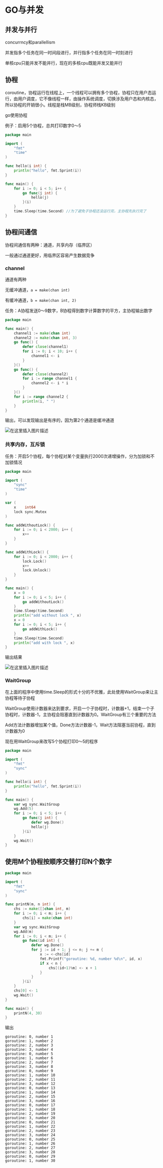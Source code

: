 # GO与并发




## 并发与并行

concurrncy和parallellism

并发指多个任务在同一时间段进行，并行指多个任务在同一时刻进行

单核cpu只能并发不能并行，现在的多核cpu既能并发又能并行

## 协程

coroutine，协程运行在线程上，一个线程可以拥有多个协程，协程只在用户态运行，由用户调度，它不像线程一样，由操作系统调度，切换涉及用户态和内核态，所以协程的开销很小。线程是栈MB级别，协程师栈KB级别

go使用协程

例子：启用5个协程，总共打印数字0～5

```go
package main

import (
	"fmt"
	"time"
)

func hello(i int) {
	println("hello", fmt.Sprint(i))
}

func main() {
	for i := 0; i < 5; i++ {
		go func(j int) {
			hello(j)
		}(i)
	}
	time.Sleep(time.Second) //为了避免子协程还没运行完，主协程先执行完了
}
```


## 协程间通信

协程间通信有两种：通道，共享内存（临界区）

一般通过通道更好，用临界区容易产生数据竞争


### channel

通道有两种

无缓冲通道，`a = make(chan int) `

有缓冲通道，`b = make(chan int, 2)`

任务：A协程发送0～9数字，B协程得到数字计算数字的平方，主协程输出数字


```go
package main

func main() {
	channel1 := make(chan int)
	channel2 := make(chan int, 3)
	go func() {
		defer close(channel1)
		for i := 0; i < 10; i++ {
			channel1 <- i
		}
	}()
	go func() {
		defer close(channel2)
		for i := range channel1 {
			channel2 <- i * i
		}
	}()
	for i := range channel2 {
		println(i, " ")
	}
}
```


输出，可以发现输出是有序的，因为第2个通道是缓冲通道


![在这里插入图片描述](https://img-blog.csdnimg.cn/01289121d715440fb849027980bf0d52.png)


### 共享内存，互斥锁

任务：开启5个协程，每个协程对某个变量执行2000次递增操作，分为加锁和不加锁情况


```go
package main

import (
	"sync"
	"time"
)

var (
	x    int64
	lock sync.Mutex
)

func addWithoutLock() {
	for i := 0; i < 2000; i++ {
		x++
	}
}

func addWithLock() {
	for i := 0; i < 2000; i++ {
		lock.Lock()
		x++
		lock.Unlock()
	}
}

func main() {
	x = 0
	for i := 0; i < 5; i++ {
		go addWithoutLock()
	}
	time.Sleep(time.Second)
	println("add without lock ", x)
	x = 0
	for i := 0; i < 5; i++ {
		go addWithLock()
	}
	time.Sleep(time.Second)
	println("add with lock ", x)
}

```


输出结果

![在这里插入图片描述](https://img-blog.csdnimg.cn/8a033e21aa71431686670e05950cc433.png)


### WaitGroup

在上面的程序中使用time.Sleep的形式十分的不优雅，此处使用WaitGroup来让主协程等待子协程

WaitGroup使用计数器来达到要求，开启一个子协程时，计数器+1，结束一个子协程时，计数器-1，主协程会阻塞直到计数器为0。WaitGroup有三个重要的方法

Add方法计数器增加某个值，Done方法计数器-1，Wait方法阻塞当前协程，直到计数器为0


现在用WaitGroup来改写5个协程打印0～5的程序


```go
package main

import (
	"fmt"
	"sync"
)

func hello(i int) {
	println("hello", fmt.Sprint(i))
}

func main() {
	var wg sync.WaitGroup
	wg.Add(5)
	for i := 0; i < 5; i++ {
		go func(j int) {
			defer wg.Done()
			hello(j)
		}(i)
	}
	wg.Wait()
}

```


## 使用M个协程按顺序交替打印N个数字


```go
package main

import (
	"fmt"
	"sync"
)

func printN(m, n int) {
	chs := make([]chan int, m)
	for i := 0; i < m; i++ {
		chs[i] = make(chan int)
	}
	var wg sync.WaitGroup
	wg.Add(m)
	for i := 0; i < m; i++ {
		go func(id int) {
			defer wg.Done()
			for j := id + 1; j <= n; j += m {
				x := <-chs[id]
				fmt.Printf("goroutine: %d, number %d\n", id, x)
				if x < n {
					chs[(id+1)%m] <- x + 1
				}
			}
		}(i)
	}
	chs[0] <- 1
	wg.Wait()
}

func main() {
	printN(4, 30)
}

```


输出


```
goroutine: 0, number 1
goroutine: 1, number 2
goroutine: 2, number 3
goroutine: 3, number 4
goroutine: 0, number 5
goroutine: 1, number 6
goroutine: 2, number 7
goroutine: 3, number 8
goroutine: 0, number 9
goroutine: 1, number 10
goroutine: 2, number 11
goroutine: 3, number 12
goroutine: 0, number 13
goroutine: 1, number 14
goroutine: 2, number 15
goroutine: 3, number 16
goroutine: 0, number 17
goroutine: 1, number 18
goroutine: 2, number 19
goroutine: 3, number 20
goroutine: 0, number 21
goroutine: 1, number 22
goroutine: 2, number 23
goroutine: 3, number 24
goroutine: 0, number 25
goroutine: 1, number 26
goroutine: 2, number 27
goroutine: 3, number 28
goroutine: 0, number 29
goroutine: 1, number 30
```












